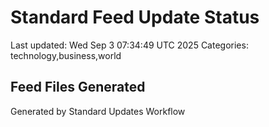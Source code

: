 # Standard Feed Update Status
Last updated: Wed Sep  3 07:34:49 UTC 2025
Categories: technology,business,world

## Feed Files Generated

Generated by Standard Updates Workflow
